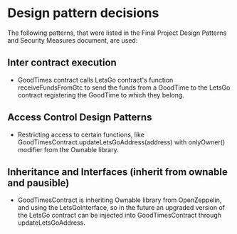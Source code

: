 # Design pattern decisions
The following patterns, that were listed in the Final Project Design Patterns and Security Measures document, are used:

## Inter contract execution
- GoodTimes contract calls LetsGo contract's function receiveFundsFromGtc to send the funds from a GoodTime to the LetsGo contract registering the GoodTime to which they belong.

## Access Control Design Patterns
- Restricting access to certain functions, like GoodTimesContract.updateLetsGoAddress(address) with onlyOwner() modifier from the Ownable library.

## Inheritance and Interfaces (inherit from ownable and pausible)
- GoodTimesContract is inheriting Ownable library from OpenZeppelin, and using the LetsGoInterface, so in the future an upgraded version of the LetsGo contract can be injected into GoodTimesContract through updateLetsGoAddress.
